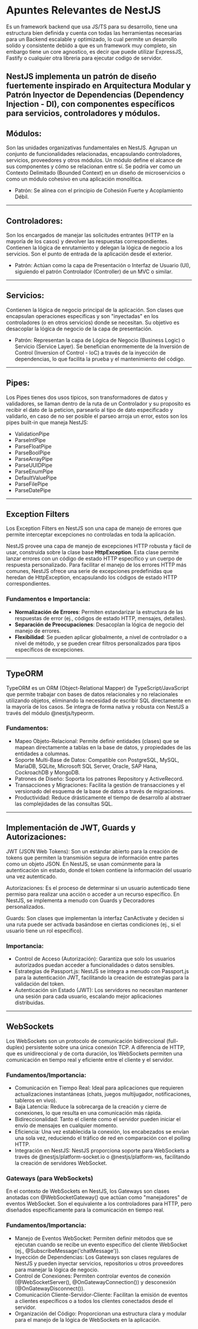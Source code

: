 # Apuntes Relevantes de NestJS

Es un framework backend que usa JS/TS para su desarrollo, tiene una estructura bien definida y cuenta con todas las herramientas necesarias para un Backend escalable y optimizado, lo cual permite un desarrollo solido y consistente debido a que es un framework muy completo, sin embargo tiene un core agnostico, es decir que puede utilizar ExpressJS, Fastify o cualquier otra libreria para ejecutar codigo de servidor.

NestJS implementa un patrón de diseño fuertemente inspirado en Arquitectura Modular y Patrón Inyector de Dependencias (Dependency Injection - DI), con componentes específicos para servicios, controladores y módulos.
---

## Módulos:

Son las unidades organizativas fundamentales en NestJS. Agrupan un conjunto de funcionalidades relacionadas, encapsulando controladores, servicios, proveedores y otros módulos. Un módulo define el alcance de sus componentes y cómo se relacionan entre sí. Se podría ver como un Contexto Delimitado (Bounded Context) en un diseño de microservicios o como un módulo cohesivo en una aplicación monolítica.

- Patrón: Se alinea con el principio de Cohesión Fuerte y Acoplamiento Débil.

---

## Controladores:

Son los encargados de manejar las solicitudes entrantes (HTTP en la mayoría de los casos) y devolver las respuestas correspondientes. Contienen la lógica de enrutamiento y delegan la lógica de negocio a los servicios. Son el punto de entrada de la aplicación desde el exterior.

- Patrón: Actúan como la capa de Presentación o Interfaz de Usuario (UI), siguiendo el patrón Controlador (Controller) de un MVC o similar.

---

## Servicios:

Contienen la lógica de negocio principal de la aplicación. Son clases que encapsulan operaciones específicas y son "inyectadas" en los controladores (o en otros servicios) donde se necesitan. Su objetivo es desacoplar la lógica de negocio de la capa de presentación.

- Patrón: Representan la capa de Lógica de Negocio (Business Logic) o Servicio (Service Layer). Se benefician enormemente de la Inversión de Control (Inversion of Control - IoC) a través de la inyección de dependencias, lo que facilita la prueba y el mantenimiento del código.

---

## Pipes:

Los Pipes tienes dos usos tipicos, son transformadores de datos y validadores, se llaman dentro de la ruta de un Controlador y su proposito es recibir el dato de la peticion, parsearlo al tipo de dato especificado y validarlo, en caso de no ser posible el parseo arroja un error, estos son los pipes built-in que maneja NestJS:

- ValidationPipe
- ParseIntPipe
- ParseFloatPipe
- ParseBoolPipe
- ParseArrayPipe
- ParseUUIDPipe
- ParseEnumPipe
- DefaultValuePipe
- ParseFilePipe
- ParseDatePipe

---

## Exception Filters

Los Exception Filters en NestJS son una capa de manejo de errores que permite interceptar excepciones no controladas en toda la aplicación.

NestJS provee una capa de manejo de excepciones HTTP robusta y fácil de usar, construida sobre la clase base **HttpException**. Esta clase permite lanzar errores con un código de estado HTTP específico y un cuerpo de respuesta personalizado. Para facilitar el manejo de los errores HTTP más comunes, NestJS ofrece una serie de excepciones predefinidas que heredan de HttpException, encapsulando los códigos de estado HTTP correspondientes.


### Fundamentos e Importancia:

- **Normalización de Errores**: Permiten estandarizar la estructura de las respuestas de error (ej., códigos de estado HTTP, mensajes, detalles).
- **Separación de Preocupaciones**: Desacoplan la lógica de negocio del manejo de errores.
- **Flexibilidad**: Se pueden aplicar globalmente, a nivel de controlador o a nivel de método, y se pueden crear filtros personalizados para tipos específicos de excepciones.

---

## TypeORM

TypeORM es un ORM (Object-Relational Mapper) de TypeScript/JavaScript que permite trabajar con bases de datos relacionales y no relacionales utilizando objetos, eliminando la necesidad de escribir SQL directamente en la mayoría de los casos. Se integra de forma nativa y robusta con NestJS a través del módulo @nestjs/typeorm.

### Fundamentos:

- Mapeo Objeto-Relacional: Permite definir entidades (clases) que se mapean directamente a tablas en la base de datos, y propiedades de las entidades a columnas.
- Soporte Multi-Base de Datos: Compatible con PostgreSQL, MySQL, MariaDB, SQLite, Microsoft SQL Server, Oracle, SAP Hana, CockroachDB y MongoDB.
- Patrones de Diseño: Soporta los patrones Repository y ActiveRecord.
- Transacciones y Migraciones: Facilita la gestión de transacciones y el versionado del esquema de la base de datos a través de migraciones.
- Productividad: Reduce drásticamente el tiempo de desarrollo al abstraer las complejidades de las consultas SQL.
--- 

## Implementación de JWT, Guards y Autorizaciones: 

JWT (JSON Web Tokens): Son un estándar abierto para la creación de tokens que permiten la transmisión segura de información entre partes como un objeto JSON. En NestJS, se usan comúnmente para la autenticación sin estado, donde el token contiene la información del usuario una vez autenticado.

Autorizaciones: Es el proceso de determinar si un usuario autenticado tiene permiso para realizar una acción o acceder a un recurso específico. En NestJS, se implementa a menudo con Guards y Decoradores personalizados.

Guards: Son clases que implementan la interfaz CanActivate y deciden si una ruta puede ser activada basándose en ciertas condiciones (ej., si el usuario tiene un rol específico).

### Importancia: 

 - Control de Acceso (Autorización): Garantiza que solo los usuarios autorizados puedan acceder a funcionalidades o datos sensibles.
 - Estrategias de Passport.js: NestJS se integra a menudo con Passport.js para la autenticación JWT, facilitando la creación de estrategias para la validación del token.
 - Autenticación sin Estado (JWT): Los servidores no necesitan mantener una sesión para cada usuario, escalando mejor aplicaciones distribuidas.
---

## WebSockets

Los WebSockets son un protocolo de comunicación bidireccional (full-duplex) persistente sobre una única conexión TCP. A diferencia de HTTP, que es unidireccional y de corta duración, los WebSockets permiten una comunicación en tiempo real y eficiente entre el cliente y el servidor.

### Fundamentos/Importancia: 
  - Comunicación en Tiempo Real: Ideal para aplicaciones que requieren actualizaciones instantáneas (chats, juegos multijugador, notificaciones, tableros en vivo).
  - Baja Latencia: Reduce la sobrecarga de la creación y cierre de conexiones, lo que resulta en una comunicación más rápida.
  - Bidireccionalidad: Tanto el cliente como el servidor pueden iniciar el envío de mensajes en cualquier momento.
  - Eficiencia: Una vez establecida la conexión, los encabezados se envían una sola vez, reduciendo el tráfico de red en comparación con el polling HTTP.
  - Integración en NestJS: NestJS proporciona soporte para WebSockets a través de @nestjs/platform-socket.io o @nestjs/platform-ws, facilitando la creación de servidores WebSocket.

### Gateways (para WebSockets)

En el contexto de WebSockets en NestJS, los Gateways son clases anotadas con @WebSocketGateway() que actúan como "manejadores" de eventos WebSocket. Son el equivalente a los controladores para HTTP, pero diseñados específicamente para la comunicación en tiempo real.

### Fundamentos/Importancia:
  - Manejo de Eventos WebSocket: Permiten definir métodos que se ejecutan cuando se recibe un evento específico del cliente WebSocket (ej., @SubscribeMessage('chatMessage')).
  - Inyección de Dependencias: Los Gateways son clases regulares de NestJS y pueden inyectar servicios, repositorios u otros proveedores para manejar la lógica de negocio.
  - Control de Conexiones: Permiten controlar eventos de conexión (@WebSocketServer(), @OnGatewayConnection()) y desconexión (@OnGatewayDisconnect()).
  - Comunicación Cliente-Servidor-Cliente: Facilitan la emisión de eventos a clientes específicos o a todos los clientes conectados desde el servidor.
  - Organización del Código: Proporcionan una estructura clara y modular para el manejo de la lógica de WebSockets en la aplicación.